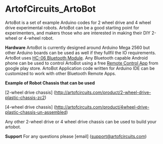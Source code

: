 # ArtofCircuits_ArtoBot
ArtoBot is a set of example Arduino codes for 2 wheel drive and 4 wheel drive experimental robots. ArtoBot can be a good starting point for experimenters, and makers those who are interested in making their DIY 2-wheel or 4-wheel robot.


**Hardware**
ArtoBot is currently designed around Arduino Mega 2560 but other Arduino boards can be used as well if they fullfil the IO requirements.
ArtoBot uses [HC-06 Bluetooth Module](http://artofcircuits.com/product/hc-06-bluetooth-serial-pass-through-module). Any Bluetooth capable Android phone can be used to control ArtoBot using a free [Remote Control App](https://play.google.com/store/apps/details?id=braulio.calle.bluetoothRCcontroller) from google play store. ArtoBot Application code written for Arduino IDE can be customized to work with other Bluetooth Remote Apps. 


**Example of Robot Chassis that can be used**

[2-wheel drive chassis] (http://artofcircuits.com/product/2-wheel-drive-plastic-chassis-zc2)

[4-wheel drive chassis] (http://artofcircuits.com/product/4wheel-drive-plastic-chassis-un-assembled)

Any other 2-wheel drive or 4 wheel drive chassis can be used to build your artobot.

**Support**
For any questions please [email] (support@artofcircuits.com)
